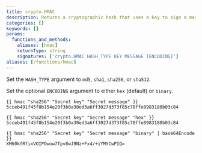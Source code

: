 ```yaml
---
title: crypto.HMAC
description: Returns a cryptographic hash that uses a key to sign a message.
categories: []
keywords: []
params:
  functions_and_methods:
    aliases: [hmac]
    returnType: string
    signatures: ['crypto.HMAC HASH_TYPE KEY MESSAGE [ENCODING]']
aliases: [/functions/hmac]
---
```


Set the `HASH_TYPE` argument to `md5`, `sha1`, `sha256`, or `sha512`.

Set the optional `ENCODING` argument to either `hex` (default) or `binary`.

```go-html-template
{{ hmac "sha256" "Secret key" "Secret message" }}
5cceb491f45f8b154e20f3b0a30ed3a6ff3027d373f85c78ffe8983180b03c84

{{ hmac "sha256" "Secret key" "Secret message" "hex" }}
5cceb491f45f8b154e20f3b0a30ed3a6ff3027d373f85c78ffe8983180b03c84

{{ hmac "sha256" "Secret key" "Secret message" "binary" | base64Encode }}
XM60kfRfixVOIPOwow7Tpv8wJ9Nz+Fx4/+iYMYCwPIQ=
```
